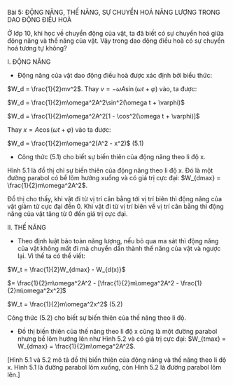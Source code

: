 Bài 5: ĐỘNG NĂNG, THẾ NĂNG, SỰ CHUYỂN HOÁ NĂNG LƯỢNG TRONG DAO ĐỘNG ĐIỀU HOÀ

Ở lớp 10, khi học về chuyển động của vật, ta đã biết có sự chuyển hoá giữa động năng và thế năng của vật. Vậy trong dao động điều hoà có sự chuyển hoá tương tự không?

I. ĐỘNG NĂNG

- Động năng của vật dao động điều hoà được xác định bởi biểu thức:

$W_d = \frac{1}{2}mv^2$. Thay $v = -\omega A\sin(\omega t + \varphi)$ vào, ta được:

$W_d = \frac{1}{2}m\omega^2A^2\sin^2(\omega t + \varphi)$

$W_d = \frac{1}{2}m\omega^2A^2[1 - \cos^2(\omega t + \varphi)]$

Thay $x = A\cos(\omega t + \varphi)$ vào ta được:

$W_d = \frac{1}{2}m\omega^2(A^2 - x^2)$ (5.1)

- Công thức (5.1) cho biết sự biến thiên của động năng theo li độ x.

Hình 5.1 là đồ thị chỉ sự biến thiên của động năng theo li độ x. Đó là một đường parabol có bề lõm hướng xuống và có giá trị cực đại: $W_{dmax} = \frac{1}{2}m\omega^2A^2$.

Đồ thị cho thấy, khi vật đi từ vị trí cân bằng tới vị trí biên thì động năng của vật giảm từ cực đại đến 0. Khi vật đi từ vị trí biên về vị trí cân bằng thì động năng của vật tăng từ 0 đến giá trị cực đại.

II. THẾ NĂNG

- Theo định luật bảo toàn năng lượng, nếu bỏ qua ma sát thì động năng của vật không mất đi mà chuyển dần thành thế năng của vật và ngược lại. Vì thế ta có thể viết:

$W_t = \frac{1}{2}W_{dmax} - W_{d(x)}$

$= \frac{1}{2}m\omega^2A^2 - [\frac{1}{2}m\omega^2A^2 - \frac{1}{2}m\omega^2x^2]$

$W_t = \frac{1}{2}m\omega^2x^2$ (5.2)

Công thức (5.2) cho biết sự biến thiên của thế năng theo li độ.

- Đồ thị biến thiên của thế năng theo li độ x cũng là một đường parabol nhưng bề lõm hướng lên như Hình 5.2 và có giá trị cực đại: $W_{tmax} = W_{dmax} = \frac{1}{2}m\omega^2A^2$.

[Hình 5.1 và 5.2 mô tả đồ thị biến thiên của động năng và thế năng theo li độ x. Hình 5.1 là đường parabol lõm xuống, còn Hình 5.2 là đường parabol lõm lên.]